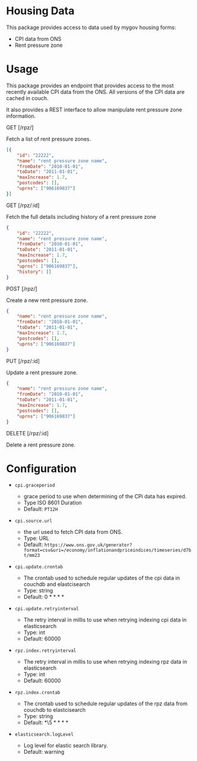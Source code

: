 # Housing Data
This package provides access to data used by mygov housing forms:
- CPI data from ONS
- Rent pressure zone

# Usage
This package provides an endpoint that provides access to the most recently
available CPI data from the ONS.  All versions of the CPI data are cached in couch.

It also provides a REST interface to allow manipulate rent pressure zone information.

GET [/rpz/]

Fetch a list of rent pressure zones.

```json
[{
    "id": "22222",
    "name": "rent pressure zone name",
    "fromDate": "2010-01-01",
    "toDate": "2011-01-01",
    "maxIncrease": 1.7,
    "postcodes": [],
    "uprns": ["906169837"]
}]
```

GET [/rpz/:id]

Fetch the full details including history of a rent pressure zone

```json
{
    "id": "22222",
    "name": "rent pressure zone name",
    "fromDate": "2010-01-01",
    "toDate": "2011-01-01",
    "maxIncrease": 1.7,
    "postcodes": [],
    "uprns": ["906169837"],
    "history": []
}
```

POST [/rpz/]

Create a new rent pressure zone.

```json
{
    "name": "rent pressure zone name",
    "fromDate": "2010-01-01",
    "toDate": "2011-01-01",
    "maxIncrease": 1.7,
    "postcodes": [],
    "uprns": ["906169837"]
}
```

PUT [/rpz/:id]

Update a rent pressure zone.

```json
{
    "name": "rent pressure zone name",
    "fromDate": "2010-01-01",
    "toDate": "2011-01-01",
    "maxIncrease": 1.7,
    "postcodes": [],
    "uprns": ["906169837"]
}
```

DELETE [/rpz/:id]

Delete a rent pressure zone.


# Configuration

* `cpi.graceperiod`
  * grace period to use when determining of the CPi data has expired.
  * Type ISO 8601 Duration
  * Default: `PT12H`

* `cpi.source.url`
  * the url used to fetch CPI data from ONS.
  * Type: URL
  * Default: `https://www.ons.gov.uk/generator?format=csv&uri=/economy/inflationandpriceindices/timeseries/d7bt/mm23`

* `cpi.update.crontab`
  * The crontab used to schedule regular updates of the cpi data in couchdb and elastcisearch
  * Type: string
  * Default: 0 * * * *

* `cpi.update.retryinterval`
  * The retry interval in millis to use when retrying indexing cpi data in elasticsearch
  * Type: int
  * Default: 60000

* `rpz.index.retryinterval`
  * The retry interval in millis to use when retrying indexing rpz data in elasticsearch
  * Type: int
  * Default: 60000

* `rpz.index.crontab`
  * The crontab used to schedule regular updates of the rpz data from couchdb to elastcisearch
  * Type: string
  * Default: *\5 * * * *

* `elasticsearch.logLevel`
  * Log level for elastic search library.  
  * Default: warning
